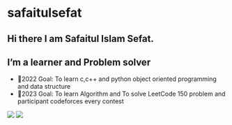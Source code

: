 ﻿# safaitulsefat
## Hi there I am Safaitul Islam Sefat.
## I’m a learner and Problem solver
   - 🥅2022 Goal: To learn c,c++ and python object oriented programming and data structure
   - 🥅2023 Goal: To learn Algorithm and To solve LeetCode 150 problem and participant codeforces every contest
   
![](https://raw.githubusercontent.com/your-github-username/cf-stats/main/output/light_card.svg#gh-dark-mode-only)
![](https://raw.githubusercontent.com/your-github-username/cf-stats/main/output/light_card.svg)

   
